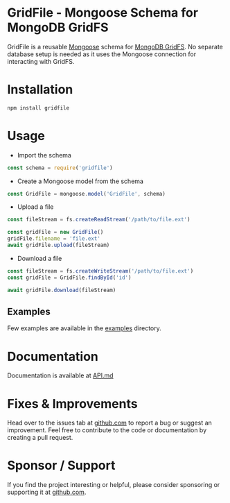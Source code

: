 # GridFile - Mongoose Schema for MongoDB GridFS
GridFile is a reusable [Mongoose](https://mongoosejs.com/) schema for [MongoDB GridFS](https://docs.mongodb.com/manual/core/gridfs/). No separate database setup is needed as it uses the Mongoose connection for interacting with GridFS.

# Installation
```bash
npm install gridfile
```

# Usage
- Import the schema
```javascript
const schema = require('gridfile')
```

- Create a Mongoose model from the schema
```javascript
const GridFile = mongoose.model('GridFile', schema)
```

- Upload a file
```javascript 
const fileStream = fs.createReadStream('/path/to/file.ext')

const gridFile = new GridFile()
gridFile.filename = 'file.ext'
await gridFile.upload(fileStream)
```
- Download a file
```javascript
const fileStream = fs.createWriteStream('/path/to/file.ext')
const gridFile = GridFile.findById('id')

await gridFile.download(fileStream)
```

## Examples
Few examples are available in the [examples](examples) directory.

# Documentation
Documentation is available at [API.md](API.md)

# Fixes & Improvements
Head over to the issues tab at [github.com](https://github.com/abskmj/gridfile/issues) to report a bug or suggest an improvement. Feel free to contribute to the code or documentation by creating a pull request.

# Sponsor / Support
If you find the project interesting or helpful, please consider sponsoring or supporting it at [github.com](https://github.com/abskmj/gridfile).